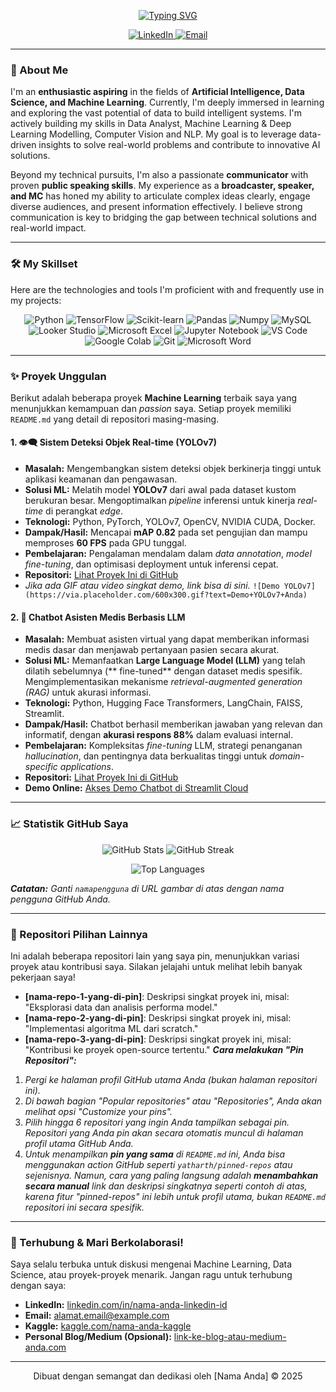 <p align="center">
  <a href="https://git.io/typing-svg">
    <img src="https://readme-typing-svg.herokuapp.com/?font=Fira+Code&size=35&pause=1000&color=088F8F&center=true&vCenter=true&width=435&lines=Halo,+Saya+M+Ramadhan+S;Artificial+Intelligence;Machine+Learning;Data+Enthusiast" alt="Typing SVG" />
  </a>
</p>

<p align="center">
  <a href="www.linkedin.com/in/mramadhans" target="_blank">
    <img src="https://img.shields.io/badge/LinkedIn-%230077B5.svg?&style=for-the-badge&logo=linkedin&logoColor=white" alt="LinkedIn" />
  </a>
  <a href="mailto:ramadhansyaputra115@gmail.com">
    <img src="https://img.shields.io/badge/Email-%23D14836.svg?&style=for-the-badge&logo=gmail&logoColor=white" alt="Email" />
  </a>
  </p>

---

### 🚀 About Me

I'm an **enthusiastic aspiring** in the fields of **Artificial Intelligence, Data Science, and Machine Learning**. Currently, I'm deeply immersed in learning and exploring the vast potential of data to build intelligent systems. I'm actively building my skills in Data Analyst, Machine Learning & Deep Learning Modelling, Computer Vision and NLP. My goal is to leverage data-driven insights to solve real-world problems and contribute to innovative AI solutions.

Beyond my technical pursuits, I'm also a passionate **communicator** with proven **public speaking skills**. My experience as a **broadcaster, speaker, and MC** has honed my ability to articulate complex ideas clearly, engage diverse audiences, and present information effectively. I believe strong communication is key to bridging the gap between technical solutions and real-world impact.

---

### 🛠️ My Skillset

Here are the technologies and tools I'm proficient with and frequently use in my projects:

<p align="center">
  <img src="https://img.shields.io/badge/Python-3776AB?style=for-the-badge&logo=python&logoColor=white" alt="Python" />
  <img src="https://img.shields.io/badge/TensorFlow-FF6F00?style=for-the-badge&logo=tensorflow&logoColor=white" alt="TensorFlow" />
  <img src="https://img.shields.io/badge/Scikit--learn-F7931E?style=for-the-badge&logo=scikit-learn&logoColor=white" alt="Scikit-learn" />
  
  <img src="https://img.shields.io/badge/Pandas-150458?style=for-the-badge&logo=pandas&logoColor=white" alt="Pandas" />
  <img src="https://img.shields.io/badge/Numpy-013243?style=for-the-badge&logo=numpy&logoColor=white" alt="Numpy" />
  <img src="https://img.shields.io/badge/MySQL-4479A1?style=for-the-badge&logo=mysql&logoColor=white" alt="MySQL" />
  
  <img src="https://img.shields.io/badge/Looker_Studio-4285F4?style=for-the-badge&logo=googledatastudio&logoColor=white" alt="Looker Studio" />
  <img src="https://img.shields.io/badge/Microsoft_Excel-217346?style=for-the-badge&logo=microsoftexcel&logoColor=white" alt="Microsoft Excel" />
  
  <img src="https://img.shields.io/badge/Jupyter-F37626?style=for-the-badge&logo=jupyter&logoColor=white" alt="Jupyter Notebook" />
  <img src="https://img.shields.io/badge/VS_Code-007ACC?style=for-the-badge&logo=visualstudiocode&logoColor=white" alt="VS Code" />
  <img src="https://img.shields.io/badge/Google_Colab-F9AB00?style=for-the-badge&logo=googlecolab&logoColor=white" alt="Google Colab" />
  <img src="https://img.shields.io/badge/Git-F05032?style=for-the-badge&logo=git&logoColor=white" alt="Git" />
  <img src="https://img.shields.io/badge/Microsoft_Word-2B579A?style=for-the-badge&logo=microsoftword&logoColor=white" alt="Microsoft Word" />
  
  </p>


---

### ✨ Proyek Unggulan

Berikut adalah beberapa proyek **Machine Learning** terbaik saya yang menunjukkan kemampuan dan *passion* saya. Setiap proyek memiliki `README.md` yang detail di repositori masing-masing.

#### 1. 👁️‍🗨️ Sistem Deteksi Objek Real-time (YOLOv7)
* **Masalah:** Mengembangkan sistem deteksi objek berkinerja tinggi untuk aplikasi keamanan dan pengawasan.
* **Solusi ML:** Melatih model **YOLOv7** dari awal pada dataset kustom berukuran besar. Mengoptimalkan *pipeline* inferensi untuk kinerja *real-time* di perangkat *edge*.
* **Teknologi:** Python, PyTorch, YOLOv7, OpenCV, NVIDIA CUDA, Docker.
* **Dampak/Hasil:** Mencapai **mAP 0.82** pada set pengujian dan mampu memproses **60 FPS** pada GPU tunggal.
* **Pembelajaran:** Pengalaman mendalam dalam *data annotation*, *model fine-tuning*, dan optimisasi deployment untuk inferensi cepat.
* **Repositori:** [Lihat Proyek Ini di GitHub](https://github.com/namapengguna/nama-repo-proyek-yolov7)
* _Jika ada GIF atau video singkat demo, link bisa di sini._
    `![Demo YOLOv7](https://via.placeholder.com/600x300.gif?text=Demo+YOLOv7+Anda)`

#### 2. 🧠 Chatbot Asisten Medis Berbasis LLM
* **Masalah:** Membuat asisten virtual yang dapat memberikan informasi medis dasar dan menjawab pertanyaan pasien secara akurat.
* **Solusi ML:** Memanfaatkan **Large Language Model (LLM)** yang telah dilatih sebelumnya (** fine-tuned** dengan dataset medis spesifik. Mengimplementasikan mekanisme *retrieval-augmented generation (RAG)* untuk akurasi informasi.
* **Teknologi:** Python, Hugging Face Transformers, LangChain, FAISS, Streamlit.
* **Dampak/Hasil:** Chatbot berhasil memberikan jawaban yang relevan dan informatif, dengan **akurasi respons 88%** dalam evaluasi internal.
* **Pembelajaran:** Kompleksitas *fine-tuning* LLM, strategi penanganan *hallucination*, dan pentingnya data berkualitas tinggi untuk *domain-specific applications*.
* **Repositori:** [Lihat Proyek Ini di GitHub](https://github.com/namapengguna/nama-repo-proyek-chatbot-medis)
* **Demo Online:** [Akses Demo Chatbot di Streamlit Cloud](https://namapengguna.streamlit.app/nama-aplikasi-chatbot)

---

### 📈 Statistik GitHub Saya

<p align="center">
  <img src="https://github-readme-stats.vercel.app/api?username=namapengguna&show_icons=true&theme=nord&hide_border=true&count_private=true" alt="GitHub Stats" />
  <img src="https://github-readme-streak-stats.herokuapp.com/?user=namapengguna&theme=nord&hide_border=true" alt="GitHub Streak" />
</p>
<p align="center">
  <img src="https://github-readme-stats.vercel.app/api/top-langs/?username=namapengguna&layout=compact&theme=nord&hide_border=true" alt="Top Languages" />
</p>

_**Catatan:** Ganti `namapengguna` di URL gambar di atas dengan nama pengguna GitHub Anda._

---

### 📌 Repositori Pilihan Lainnya

Ini adalah beberapa repositori lain yang saya pin, menunjukkan variasi proyek atau kontribusi saya. Silakan jelajahi untuk melihat lebih banyak pekerjaan saya!

- **[nama-repo-1-yang-di-pin]**: Deskripsi singkat proyek ini, misal: "Eksplorasi data dan analisis performa model."
- **[nama-repo-2-yang-di-pin]**: Deskripsi singkat proyek ini, misal: "Implementasi algoritma ML dari scratch."
- **[nama-repo-3-yang-di-pin]**: Deskripsi singkat proyek ini, misal: "Kontribusi ke proyek open-source tertentu."
_**Cara melakukan "Pin Repositori":**_
1.  _Pergi ke halaman profil GitHub utama Anda (bukan halaman repositori ini)._
2.  _Di bawah bagian "Popular repositories" atau "Repositories", Anda akan melihat opsi "Customize your pins"._
3.  _Pilih hingga 6 repositori yang ingin Anda tampilkan sebagai pin. Repositori yang Anda pin akan secara otomatis muncul di halaman profil utama GitHub Anda._
4.  _Untuk menampilkan **pin yang sama** di `README.md` ini, Anda bisa menggunakan action GitHub seperti `yatharth/pinned-repos` atau sejenisnya. Namun, cara yang paling langsung adalah **menambahkan secara manual** *link* dan deskripsi singkatnya seperti contoh di atas, karena fitur "pinned-repos" ini lebih untuk profil utama, bukan `README.md` repositori ini secara spesifik._

---

### 💖 Terhubung & Mari Berkolaborasi!

Saya selalu terbuka untuk diskusi mengenai Machine Learning, Data Science, atau proyek-proyek menarik. Jangan ragu untuk terhubung dengan saya:

* **LinkedIn:** [linkedin.com/in/nama-anda-linkedin-id](https://www.linkedin.com/in/nama-anda-linkedin-id)
* **Email:** [alamat.email@example.com](mailto:alamat.email@example.com)
* **Kaggle:** [kaggle.com/nama-anda-kaggle](https://kaggle.com/nama-anda-kaggle)
* **Personal Blog/Medium (Opsional):** [link-ke-blog-atau-medium-anda.com](link-ke-blog-atau-medium-anda.com)

---
<p align="center">Dibuat dengan semangat dan dedikasi oleh [Nama Anda] ©️ 2025</p>
